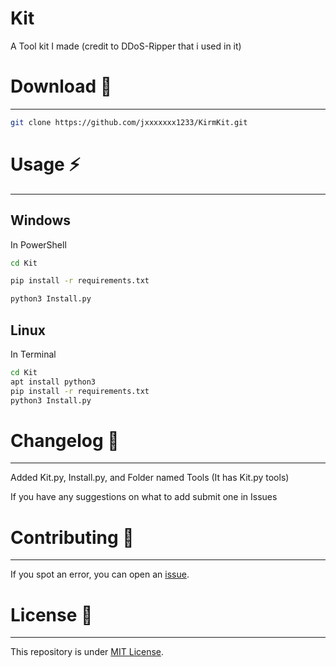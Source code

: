 # Kit

A Tool kit I made (credit to DDoS-Ripper that i used in it)

# Download 📡
----------

```bash
git clone https://github.com/jxxxxxxx1233/KirmKit.git
```
# Usage ⚡
----------

Windows
----------

In PowerShell
```bash
cd Kit
```

```bash
pip install -r requirements.txt
```
```bash
python3 Install.py
```
Linux
--------

In Terminal
```bash
cd Kit
apt install python3
pip install -r requirements.txt
python3 Install.py
```

# Changelog 📌
-------

Added Kit.py, Install.py, and Folder named Tools (It has Kit.py tools)

If you have any suggestions on what to add submit one in Issues


# Contributing 🤝
------

If you spot an error, you can open an [issue](https://github.com/kirm1/collections/issues).

# License 📝
-------

This repository is under [MIT License](https://github.com/kirm1/collections/blob/main/LICENSE).  
